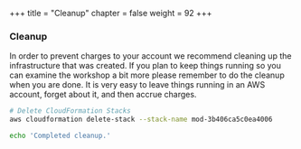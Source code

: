+++
title = "Cleanup"
chapter = false
weight = 92
+++

### Cleanup 
In order to prevent charges to your account we recommend cleaning up the infrastructure that was created. If you plan to keep things running so you can examine the workshop a bit more please remember to do the cleanup when you are done. It is very easy to leave things running in an AWS account, forget about it, and then accrue charges.


```bash
# Delete CloudFormation Stacks
aws cloudformation delete-stack --stack-name mod-3b406ca5c0ea4006

echo 'Completed cleanup.'
```
